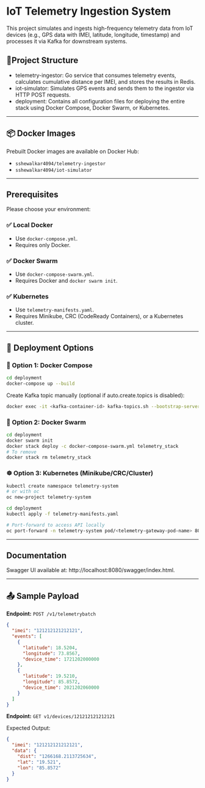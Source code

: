 
# IoT Telemetry Ingestion System

This project simulates and ingests high-frequency telemetry data from IoT devices (e.g., GPS data with IMEI, latitude, longitude, timestamp) and processes it via Kafka for downstream systems.

##  📡Project Structure

- telemetry-ingestor: Go service that consumes telemetry events, calculates cumulative distance per IMEI, and stores the results in Redis.
- iot-simulator: Simulates GPS events and sends them to the ingestor via HTTP POST requests.
- deployment: Contains all configuration files for deploying the entire stack using Docker Compose, Docker Swarm, or Kubernetes.

---

## 📦 Docker Images

Prebuilt Docker images are available on Docker Hub:

- `sshewalkar4094/telemetry-ingestor`
- `sshewalkar4094/iot-simulator`
---

## Prerequisites

Please choose your environment:

### ✅ Local Docker
- Use `docker-compose.yml`.
- Requires only Docker.

### ✅ Docker Swarm
- Use `docker-compose-swarm.yml`.
- Requires Docker and `docker swarm init`.

### ✅ Kubernetes
- Use `telemetry-manifests.yaml`.
- Requires Minikube, CRC (CodeReady Containers), or a Kubernetes cluster.

---

## 🚀 Deployment Options

### 🐳 Option 1: Docker Compose

```bash
cd deployment
docker-compose up --build
````

Create Kafka topic manually (optional if auto.create.topics is disabled):

```bash
docker exec -it <kafka-container-id> kafka-topics.sh --bootstrap-server localhost:9092 --create --topic telemetry --partitions 3
```

### 🐝 Option 2: Docker Swarm

```bash
cd deployment
docker swarm init
docker stack deploy -c docker-compose-swarm.yml telemetry_stack
# To remove
docker stack rm telemetry_stack
```

### ☸️ Option 3: Kubernetes (Minikube/CRC/Cluster)

```bash
kubectl create namespace telemetry-system
# or with oc
oc new-project telemetry-system

cd deployment
kubectl apply -f telemetry-manifests.yaml

# Port-forward to access API locally
oc port-forward -n telemetry-system pod/<telemetry-gateway-pod-name> 8080:8080
```

---
## Documentation
Swagger UI available at: http://localhost:8080/swagger/index.html.

---
## 📤 Sample Payload

**Endpoint:** `POST /v1/telemetrybatch`

```json
{
  "imei": "121212121212121",
  "events": [
    {
      "latitude": 18.5204,
      "longitude": 73.8567,
      "device_time": 1721202000000
    },
    {
      "latitude": 19.5210,
      "longitude": 85.8572,
      "device_time": 2021202060000
    }
  ]
}
```


**Endpoint:** `GET v1/devices/121212121212121`

Expected Output:

```json
{
  "imei": "121212121212121",
  "data": {
    "dist": "1266168.2113725634",
    "lat": "19.521",
    "lon": "85.8572"
  }
}
```